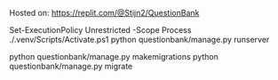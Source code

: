 Hosted on:
https://replit.com/@Stijn2/QuestionBank

Set-ExecutionPolicy Unrestricted -Scope Process
.\/.venv/Scripts/Activate.ps1
python questionbank/manage.py runserver

python questionbank/manage.py makemigrations
python questionbank/manage.py migrate
